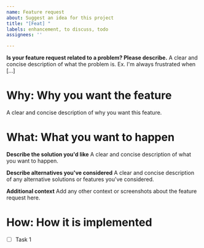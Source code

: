 ```yaml
---
name: Feature request
about: Suggest an idea for this project
title: "[Feat] "
labels: enhancement, to discuss, todo
assignees: ''

---
```


**Is your feature request related to a problem? Please describe.**
A clear and concise description of what the problem is. Ex. I'm always frustrated when [...]

# Why: Why you want the feature
A clear and concise description of why you want this feature. 

# What: What you want to happen
**Describe the solution you'd like**
A clear and concise description of what you want to happen.

**Describe alternatives you've considered**
A clear and concise description of any alternative solutions or features you've considered.


**Additional context**
Add any other context or screenshots about the feature request here.


# How: How it is implemented
- [ ] Task 1